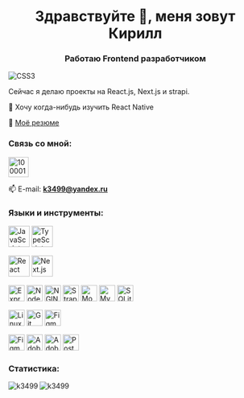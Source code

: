 <h1 align="center">Здравствуйте 👋, меня зовут Кирилл</h1>
<h3 align="center">Работаю Frontend разработчиком</h3>
<img src="https://user-images.githubusercontent.com/1387913/87007215-bed2a900-c176-11ea-9bb6-3273562165fe.gif" alt="CSS3"/>


Сейчас я делаю проекты на React.js, Next.js и strapi.

 📱 Хочу когда-нибудь изучить React Native

 📄 [Моё резюме](https://levenlight.ru/wp-content/uploads/2023/04/Данилычев-Кирилл.pdf)

<h3 align="left">Связь со мной:</h3>
<p align="left">
  
<a href="https://t.me/k3499" target="blank"><img align="center" src="https://levenlight.ru/wp-content/uploads/2021/11/telegram.png" alt="100001348617211" height="40" width="40" /></a>
  
📫 E-mail:  **k3499@yandex.ru**
</p>



<h3 align="left">Языки и инструменты:</h3>
<p align="left">
 <img height="42" width="42" src="https://cdn.simpleicons.org/TypeScript/#3178C6" alt="JavaScript"/>
 <img height="42" width="42" src="https://cdn.simpleicons.org/JavaScript/#F7DF1E" alt="TypeScript"/>
<!--  <img height="42" width="42" src="https://cdn.simpleicons.org/HTML5/#E34F26" alt="HTML5"/>
<img height="42" width="42" src="https://cdn.simpleicons.org/CSS3/#1572B6" alt="CSS3"/> -->
</p>

<p align="left"><img height="42" width="42" src="https://cdn.simpleicons.org/React/#61DAFB" alt="React"/>
<img height="42" width="42" src="https://cdn.simpleicons.org/Next.js/#000000" alt="Next.js"/></p>

<p align="left">
<img height="32" width="32" src="https://cdn.simpleicons.org/Express/#000000" alt="Express"/>
<img height="32" width="32" src="https://cdn.simpleicons.org/Node.js/#339933" alt="Node.js"/>
 <img height="32" width="32" src="https://cdn.simpleicons.org/NGINX/#009639" alt="NGINX"/>
<img height="32" width="32" src="https://cdn.simpleicons.org/Strapi/#2F2E8B" alt="Strapi"/>
<img height="32" width="32" src="https://cdn.simpleicons.org/MongoDB/#47A248" alt="MongoDB"/>
<img height="32" width="32" src="https://cdn.simpleicons.org/MySQL/#4479A1" alt="MySQL"/>
<img height="32" width="32" src="https://cdn.simpleicons.org/SQLite/#003B57" alt="SQLite"/></p>

<p align="left"><img height="32" width="32" src="https://cdn.simpleicons.org/Linux/#FCC624" alt="Linux"/>
<img height="32" width="32" src="https://cdn.simpleicons.org/Git/#F05032" alt="Git"/>
<img height="32" width="32" src="https://cdn.simpleicons.org/Figma/#F24E1E" alt="Figma"/>
</p>

<p align="left">
<img height="32" width="32" src="https://cdn.simpleicons.org/Figma/#F24E1E" alt="Figma"/>
<img height="32" width="32" src="https://cdn.simpleicons.org/adobephotoshop/#31A8FF" alt="Adobe Photoshop"/>
<img height="32" width="32" src="https://cdn.simpleicons.org/AdobeLightroom/#31A8FF" alt="Adobe Lightroom"/>
<img height="32" width="32" src="https://cdn.simpleicons.org/Postman/#FF6C37" alt="Postman"/>
</p>

<h3 align="left">Статистика:</h3>
<img align="left" src="https://github-readme-stats.vercel.app/api/top-langs?username=k3499&show_icons=true&theme=merko&locale=en&layout=compact" alt="k3499" />
<img align="center" src="https://github-readme-stats.vercel.app/api?username=k3499&show_icons=true&theme=merko&locale=en" alt="k3499" />
